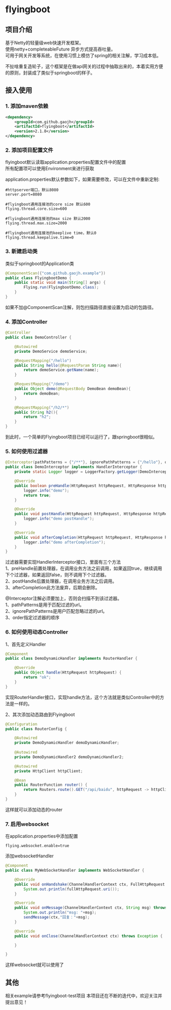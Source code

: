 # flyingboot

## 项目介绍
基于Netty的轻量级web快速开发框架。  
使用netty+completeableFuture 异步方式提高吞吐量。  
可用于网关开发等系统，在使用习惯上模仿了spring的相关注解，学习成本低。

不扯啥重复造轮子，这个框架是在做api网关的过程中抽取出来的，本着实用方便的原则，封装成了类似于springboot的样子。

## 接入使用
### 1. 添加maven依赖
```xml
<dependency>
    <groupId>com.github.gaojh</groupId>
    <artifactId>flyingboot</artifactId>
    <version>2.1.8</version>
</dependency>
```
### 2. 添加项目配置文件
flyingboot默认读取application.properties配置文件中的配置  
所有配置项可以使用Environment来进行获取

application.properties默认参数如下，如果需要修改，可以在文件中重新定制:
```properties
#httpserver端口，默认8080
server.port=8080

#flyingboot通用连接池的core size 默认600
flying.thread.core.size=600

#flyingboot通用连接池的max size 默认2000
flying.thread.max.size=2000

#flyingboot通用连接池的keeplive time，默认0
flying.thread.keepalive.time=0
```

### 3. 新建启动类
类似于springboot的Application类
```java
@ComponentScan({"com.github.gaojh.example"})
public class FlyingbootDemo {
    public static void main(String[] args) {
        Flying.run(FlyingbootDemo.class);
    }
}
```
如果不加@ComponentScan注解，则包扫描路径直接设置为启动的包路径。

### 4. 添加Controller
```java
@Controller
public class DemoController {

    @Autowired
    private DemoService demoService;

    @RequestMapping("/hello")
    public String hello(@RequestParam String name){
        return demoService.getName(name);
    }

    @RequestMapping("/demo")
    public Object demo(@RequestBody DemoBean demoBean){
        return demoBean;
    }

    @RequestMapping("/h2/*")
    public String h2(){
        return "h2";
    }
}
```
到此时，一个简单的Flyingboot项目已经可以运行了，跟springboot很相似。

### 5. 如何使用过滤器
```java
@Interceptor(pathPatterns = {"/**"}, ignorePathPatterns = {"/hello"}, order = 5)
public class DemoInterceptor implements HandlerInterceptor {
    private static Logger logger = LoggerFactory.getLogger(DemoInterceptor.class);

    @Override
    public boolean preHandle(HttpRequest httpRequest, HttpResponse httpResponse) throws Exception {
        logger.info("demo");
        return true;
    }

    @Override
    public void postHandle(HttpRequest httpRequest, HttpResponse httpResponse) throws Exception {
        logger.info("demo postHandle");
    }

    @Override
    public void afterCompletion(HttpRequest httpRequest, HttpResponse httpResponse) throws Exception {
        logger.info("demo afterCompletion");
    }
}
```
过滤器需要实现HandlerInterceptor接口，里面有三个方法  
1、preHandle前置处理器，在调用业务方法之前调用，如果返回true，继续调用下个过滤器，如果返回false，则不调用下个过滤器。  
2、postHandle后置处理器，在调用业务方法之后调用。  
3、afterCompletion此方法废弃，后期会删除。

@Interceptor注解必须要加上，否则会扫描不到该过滤器。  
1、pathPatterns是用于匹配过滤的url。  
2、ignorePathPatterns是用户匹配忽略过滤的url。  
3、order指定过滤器的顺序

### 6. 如何使用动态Controller
1、首先定义Handler
```java
@Component
public class DemoDynamicHandler implements RouterHandler {

    @Override
    public Object handle(HttpRequest httpRequest) {
        return "ok";
    }
}
```
实现RouterHandler接口，实现handle方法，这个方法就是类似Controller中的方法是一样的。

2、其次添加动态路由到Flyingboot
```java
@Configuration
public class RouterConfig {

    @Autowired
    private DemoDynamicHandler demoDynamicHandler;
    
    @Autowired
    private DemoDynamicHandler2 demoDynamicHandler2;

    @Autowired
    private HttpClient httpClient;

    @Bean
    public RouterFunction router() {
        return Routers.route().GET("/api/baidu", httpRequest -> httpClient.request("http://www.taobao.com", httpRequest)).GET("/hello", demoDynamicHandler).GET("/hello2", demoDynamicHandler2).build();
    }
}
```
这样就可以添加动态的router

### 7. 启用websocket
在application.properties中添加配置  
```properties
flying.websocket.enable=true
```

添加websocketHandler
```java
@Component
public class MyWebSocketHandler implements WebSocketHandler {

    @Override
    public void onHandshake(ChannelHandlerContext ctx, FullHttpRequest fullHttpRequest) throws Exception {
        System.out.println(fullHttpRequest.uri());
    }

    @Override
    public void onMessage(ChannelHandlerContext ctx, String msg) throws Exception {
        System.out.println("msg: "+msg);
        sendMessage(ctx,"回复："+msg);
    }

    @Override
    public void onClose(ChannelHandlerContext ctx) throws Exception {

    }

}
```

这样websocket就可以使用了
## 其他
相关example请参考flyingboot-test项目
本项目还在不断的迭代中，欢迎关注并提出意见！
